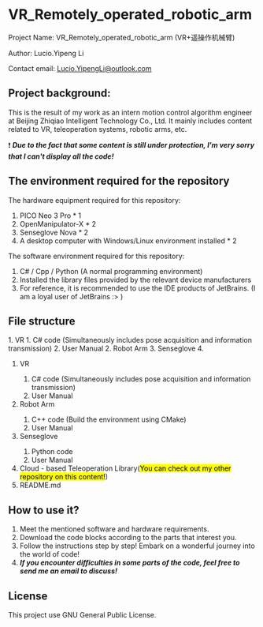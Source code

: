 # VR_Remotely_operated_robotic_arm
Project Name: VR_Remotely_operated_robotic_arm (VR+遥操作机械臂)

Author: Lucio.Yipeng Li 

Contact email: Lucio.YipengLi@outlook.com

<h2>Project background:</h2> This is the result of my work as an intern motion control algorithm engineer at Beijing Zhiqiao Intelligent Technology Co., Ltd. It mainly includes content related to VR, teleoperation systems, robotic arms, etc. 

❗ ***Due to the fact that some content is still under protection, I'm very sorry that I can't display all the code!***

<h2>The environment required for the repository</h2>

The hardware equipment required for this repository:
1. PICO Neo 3 Pro                                                * 1
2. OpenManipulator-X                                             * 2
3. Senseglove Nova                                               * 2
4. A desktop computer with Windows/Linux environment installed   * 2

The software environment required for this repository:
1. C# / Cpp / Python (A normal programming environment)
2. Installed the library files provided by the relevant device manufacturers
3. For reference, it is recommended to use the IDE products of JetBrains. (I am a loyal user of JetBrains :> )

<h2>File structure</h2>
  1. VR
    1. C# code (Simultaneously includes pose acquisition and information transmission)
    2. User Manual 
  2. Robot Arm
  3. Senseglove
  4. 
<ol>
<li>VR</li>
<ol>
<li>C# code (Simultaneously includes pose acquisition and information transmission)</li>
<li>User Manual</li>
</ol>
<li>Robot Arm</li>
<ol>
  <li>C++ code (Build the environment using CMake)</li>
  <li>User Manual</li>
</ol>
<li>Senseglove</li>
<ol>
  <li>Python code</li>
  <li>User Manual</li>
</ol>
<li>Cloud - based Teleoperation Library(<mark>You can check out my other repository on this content!</mark>)</li>
<li>README.md</li>
</ol>

<h2>How to use it?</h2>
<ol>
  <li>Meet the mentioned software and hardware requirements.</li>
  <li>Download the code blocks according to the parts that interest you.</li>
  <li>Follow the instructions step by step! Embark on a wonderful journey into the world of code!  </li>
  <li><strong><em>If you encounter difficulties in some parts of the code, feel free to send me an email to discuss! </em></strong></li>
</ol>

<h2>License</h2>
This project use GNU General Public License.
